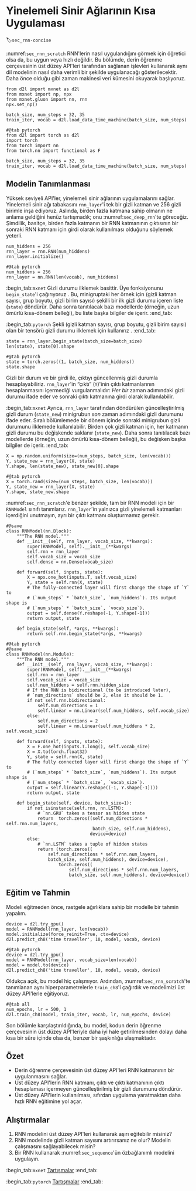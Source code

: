 # Yinelemeli Sinir Ağlarının Kısa Uygulaması
:label:`sec_rnn-concise`

:numref:`sec_rnn_scratch` RNN'lerin nasıl uygulandığını görmek için öğretici olsa da, bu uygun veya hızlı değildir. Bu bölümde, derin öğrenme çerçevesinin üst düzey API'leri tarafından sağlanan işlevleri kullanarak aynı dil modelinin nasıl daha verimli bir şekilde uygulanacağı gösterilecektir. Daha önce olduğu gibi zaman makinesi veri kümesini okuyarak başlıyoruz.

```{.python .input}
from d2l import mxnet as d2l
from mxnet import np, npx
from mxnet.gluon import nn, rnn
npx.set_np()

batch_size, num_steps = 32, 35
train_iter, vocab = d2l.load_data_time_machine(batch_size, num_steps)
```

```{.python .input}
#@tab pytorch
from d2l import torch as d2l
import torch
from torch import nn
from torch.nn import functional as F

batch_size, num_steps = 32, 35
train_iter, vocab = d2l.load_data_time_machine(batch_size, num_steps)
```

## Modelin Tanımlanması

Yüksek seviyeli API'ler, yinelemeli sinir ağlarının uygulamalarını sağlar. Yinelemeli sinir ağı tabakasını `rnn_layer`'i tek bir gizli katman ve 256 gizli birimle inşa ediyoruz. Aslında, birden fazla katmana sahip olmanın ne anlama geldiğini henüz tartışmadık; onu :numref:`sec_deep_rnn`'te göreceğiz. Şimdilik, basitçe, birden fazla katmanın bir RNN katmanının çıktısının bir sonraki RNN katmanı için girdi olarak kullanılması olduğunu söylemek yeterli.

```{.python .input}
num_hiddens = 256
rnn_layer = rnn.RNN(num_hiddens)
rnn_layer.initialize()
```

```{.python .input}
#@tab pytorch
num_hiddens = 256
rnn_layer = nn.RNN(len(vocab), num_hiddens)
```

:begin_tab:`mxnet`
Gizli durumu ilklemek basittir. Üye fonksiyonunu `begin_state`'i çağırıyoruz . Bu, minigruptaki her örnek için (gizli katman sayısı, grup boyutu, gizli birim sayısı) şekilli bir ilk gizli durumu içeren liste (`state`) döndürür. Daha sonra tanıtılacak bazı modellerde (örneğin, uzun ömürlü kısa-dönem belleği), bu liste başka bilgiler de içerir.
:end_tab:

:begin_tab:`pytorch`
Şekli (gizli katman sayısı, grup boyutu, gizli birim sayısı) olan bir tensörü gizli durumu ilklemek için kullanırız .
:end_tab:

```{.python .input}
state = rnn_layer.begin_state(batch_size=batch_size)
len(state), state[0].shape
```

```{.python .input}
#@tab pytorch
state = torch.zeros((1, batch_size, num_hiddens))
state.shape
```

Gizli bir durum ve bir girdi ile, çıktıyı güncellenmiş gizli durumla hesaplayabiliriz. `rnn_layer`'in “çıktı” (`Y`)'inin çıktı katmanlarının hesaplanmasını içermediği vurgulanmalıdır: *Her bir* zaman adımındaki gizli durumu ifade eder ve sonraki çıktı katmanına girdi olarak kullanılabilir.

:begin_tab:`mxnet`
Ayrıca, `rnn_layer` tarafından döndürülen güncelleştirilmiş gizli durum (`state_new`) minigrubun *son* zaman adımındaki gizli durumunu ifade eder. Sıralı bölümlemede bir dönem içinde sonraki minigrubun gizli durumunu ilklemede kullanılabilir. Birden çok gizli katman için, her katmanın gizli durumu bu değişkende saklanır (`state_new`). Daha sonra tanıtılacak bazı modellerde (örneğin, uzun ömürlü kısa-dönem belleği), bu değişken başka bilgiler de içerir.
:end_tab:

```{.python .input}
X = np.random.uniform(size=(num_steps, batch_size, len(vocab)))
Y, state_new = rnn_layer(X, state)
Y.shape, len(state_new), state_new[0].shape
```

```{.python .input}
#@tab pytorch
X = torch.rand(size=(num_steps, batch_size, len(vocab)))
Y, state_new = rnn_layer(X, state)
Y.shape, state_new.shape
```

:numref:`sec_rnn_scratch`'e benzer şekilde, tam bir RNN modeli için bir `RNNModel` sınıfı tanımlarız. `rnn_layer`'in yalnızca gizli yinelemeli katmanları içerdiğini unutmayın, ayrı bir çıktı katmanı oluşturmamız gerekir.

```{.python .input}
#@save
class RNNModel(nn.Block):
    """The RNN model."""
    def __init__(self, rnn_layer, vocab_size, **kwargs):
        super(RNNModel, self).__init__(**kwargs)
        self.rnn = rnn_layer
        self.vocab_size = vocab_size
        self.dense = nn.Dense(vocab_size)

    def forward(self, inputs, state):
        X = npx.one_hot(inputs.T, self.vocab_size)
        Y, state = self.rnn(X, state)
        # The fully-connected layer will first change the shape of `Y` to
        # (`num_steps` * `batch_size`, `num_hiddens`). Its output shape is
        # (`num_steps` * `batch_size`, `vocab_size`).
        output = self.dense(Y.reshape(-1, Y.shape[-1]))
        return output, state

    def begin_state(self, *args, **kwargs):
        return self.rnn.begin_state(*args, **kwargs)
```

```{.python .input}
#@tab pytorch
#@save
class RNNModel(nn.Module):
    """The RNN model."""
    def __init__(self, rnn_layer, vocab_size, **kwargs):
        super(RNNModel, self).__init__(**kwargs)
        self.rnn = rnn_layer
        self.vocab_size = vocab_size
        self.num_hiddens = self.rnn.hidden_size
        # If the RNN is bidirectional (to be introduced later),
        # `num_directions` should be 2, else it should be 1.
        if not self.rnn.bidirectional:
            self.num_directions = 1
            self.linear = nn.Linear(self.num_hiddens, self.vocab_size)
        else:
            self.num_directions = 2
            self.linear = nn.Linear(self.num_hiddens * 2, self.vocab_size)

    def forward(self, inputs, state):
        X = F.one_hot(inputs.T.long(), self.vocab_size)
        X = X.to(torch.float32)
        Y, state = self.rnn(X, state)
        # The fully connected layer will first change the shape of `Y` to
        # (`num_steps` * `batch_size`, `num_hiddens`). Its output shape is
        # (`num_steps` * `batch_size`, `vocab_size`).
        output = self.linear(Y.reshape((-1, Y.shape[-1])))
        return output, state

    def begin_state(self, device, batch_size=1):
        if not isinstance(self.rnn, nn.LSTM):
            # `nn.GRU` takes a tensor as hidden state
            return  torch.zeros((self.num_directions * self.rnn.num_layers,
                                 batch_size, self.num_hiddens), 
                                device=device)
        else:
            # `nn.LSTM` takes a tuple of hidden states
            return (torch.zeros((
                self.num_directions * self.rnn.num_layers,
                batch_size, self.num_hiddens), device=device),
                    torch.zeros((
                        self.num_directions * self.rnn.num_layers,
                        batch_size, self.num_hiddens), device=device))
```

## Eğitim ve Tahmin

Modeli eğitmeden önce, rastgele ağırlıklara sahip bir modelle bir tahmin yapalım.

```{.python .input}
device = d2l.try_gpu()
model = RNNModel(rnn_layer, len(vocab))
model.initialize(force_reinit=True, ctx=device)
d2l.predict_ch8('time traveller', 10, model, vocab, device)
```

```{.python .input}
#@tab pytorch
device = d2l.try_gpu()
model = RNNModel(rnn_layer, vocab_size=len(vocab))
model = model.to(device)
d2l.predict_ch8('time traveller', 10, model, vocab, device)
```

Oldukça açık, bu model hiç çalışmıyor. Ardından, :numref:`sec_rnn_scratch`'te tanımlanan aynı hiperparametrelerle `train_ch8`'i çağırdık ve modelimizi üst düzey API'lerle eğitiyoruz.

```{.python .input}
#@tab all
num_epochs, lr = 500, 1
d2l.train_ch8(model, train_iter, vocab, lr, num_epochs, device)
```

Son bölümle karşılaştırıldığında, bu model, kodun derin öğrenme çerçevesinin üst düzey API'leriyle daha iyi hale getirilmesinden dolayı daha kısa bir süre içinde olsa da, benzer bir şaşkınlığa ulaşmaktadır.

## Özet

* Derin öğrenme çerçevesinin üst düzey API'leri RNN katmanının bir uygulanmasını sağlar.
* Üst düzey API'lerin RNN katmanı, çıktı ve çıktı katmanının çıktı hesaplaması içermeyen güncelleştirilmiş bir gizli durumunu döndürür.
* Üst düzey API'lerin kullanılması, sıfırdan uygulama yaratmaktan daha hızlı RNN eğitimine yol açar.

## Alıştırmalar

1. RNN modelini üst düzey API'leri kullanarak aşırı eğitebilir misiniz?
1. RNN modelinde gizli katman sayısını artırırsanız ne olur? Modelin çalışmasını sağlayabilecek misin?
1. Bir RNN kullanarak :numref:`sec_sequence`'ün özbağlanımlı modelini uygulayın.

:begin_tab:`mxnet`
[Tartışmalar](https://discuss.d2l.ai/t/335)
:end_tab:

:begin_tab:`pytorch`
[Tartışmalar](https://discuss.d2l.ai/t/1053)
:end_tab:

